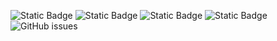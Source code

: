 ![Static Badge](https://img.shields.io/badge/blacklists-60-000000) ![Static Badge](https://img.shields.io/badge/blacklisted-2875010-cc0000) ![Static Badge](https://img.shields.io/badge/whitelisted-2242-00CC00) ![Static Badge](https://img.shields.io/badge/streaming_blacklist-28106-000000) ![GitHub issues](https://img.shields.io/github/issues/fabriziosalmi/blacklists)

